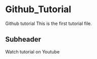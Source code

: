 # Github_Tutorial
Github tutorial
This is the first tutorial file.

## Subheader
Watch tutorial on Youtube
